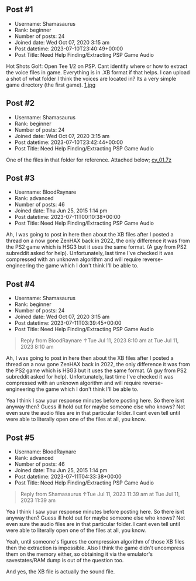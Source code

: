 ## Post #1
- Username: Shamasaurus
- Rank: beginner
- Number of posts: 24
- Joined date: Wed Oct 07, 2020 3:15 am
- Post datetime: 2023-07-10T23:40:49+00:00
- Post Title: Need Help Finding/Extracting PSP Game Audio

Hot Shots Golf: Open Tee 1/2 on PSP. Cant identify where or how to extract the voice files in game. Everything is in .XB format if that helps. I can upload a shot of what folder I think the voices are located in? Its a very simple game directory (the first game).
[1.jpg](https://xentaxbackup.github.io/file/24059_1.jpg)
## Post #2
- Username: Shamasaurus
- Rank: beginner
- Number of posts: 24
- Joined date: Wed Oct 07, 2020 3:15 am
- Post datetime: 2023-07-10T23:42:44+00:00
- Post Title: Need Help Finding/Extracting PSP Game Audio

One of the files in that folder for reference. Attached below;
[cy_01.7z](https://xentaxbackup.github.io/file/24060_cy_01.7z)
## Post #3
- Username: BloodRaynare
- Rank: advanced
- Number of posts: 46
- Joined date: Thu Jun 25, 2015 1:14 pm
- Post datetime: 2023-07-11T00:10:38+00:00
- Post Title: Need Help Finding/Extracting PSP Game Audio

Ah, I was going to post in here then about the XB files after I posted a thread on a now gone ZenHAX back in 2022, the only difference it was from the PS2 game which is HSG3 but it uses the same format. (A guy from PS2 subreddit asked for help).
Unfortunately, last time I've checked it was compressed with an unknown algorithm and will require reverse-engineering the game which I don't think I'll be able to.
## Post #4
- Username: Shamasaurus
- Rank: beginner
- Number of posts: 24
- Joined date: Wed Oct 07, 2020 3:15 am
- Post datetime: 2023-07-11T03:39:45+00:00
- Post Title: Need Help Finding/Extracting PSP Game Audio

> Reply from BloodRaynare ↑Tue Jul 11, 2023 8:10 am at Tue Jul 11, 2023 8:10 am
>
> 
Ah, I was going to post in here then about the XB files after I posted a thread on a now gone ZenHAX back in 2022, the only difference it was from the PS2 game which is HSG3 but it uses the same format. (A guy from PS2 subreddit asked for help).
Unfortunately, last time I've checked it was compressed with an unknown algorithm and will require reverse-engineering the game which I don't think I'll be able to.

Yea I think I saw your response minutes before posting here. So there isnt anyway then? Guess ill hold out for maybe someone else who knows? Not even sure the audio files are in that particular folder. I cant even tell until were able to literally open one of the files at all, you know.
## Post #5
- Username: BloodRaynare
- Rank: advanced
- Number of posts: 46
- Joined date: Thu Jun 25, 2015 1:14 pm
- Post datetime: 2023-07-11T04:33:38+00:00
- Post Title: Need Help Finding/Extracting PSP Game Audio

> Reply from Shamasaurus ↑Tue Jul 11, 2023 11:39 am at Tue Jul 11, 2023 11:39 am
>
> 
Yea I think I saw your response minutes before posting here. So there isnt anyway then? Guess ill hold out for maybe someone else who knows? Not even sure the audio files are in that particular folder. I cant even tell until were able to literally open one of the files at all, you know.

Yeah, until someone's figures the compression algorithm of those XB files then the extraction is impossible. Also I think the game didn't uncompress them on the memory either, so obtaining it via the emulator's savestates/RAM dump is out of the question too.

And yes, the XB file is actually the sound file.
